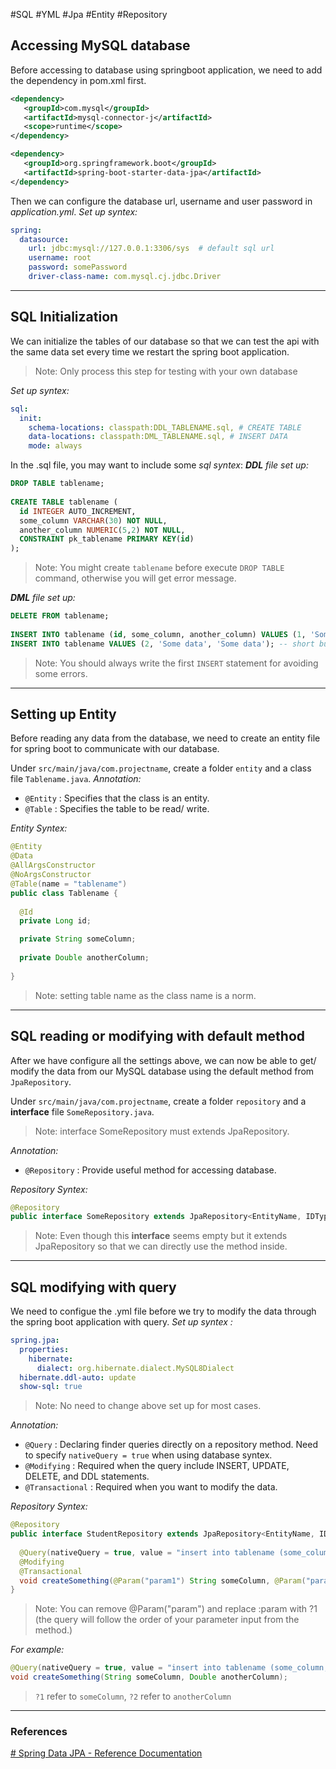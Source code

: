 #SQL #YML #Jpa #Entity #Repository

## Accessing MySQL database
Before accessing to database using springboot application, we need to add the dependency in pom.xml first.
```xml
<dependency>  
   <groupId>com.mysql</groupId>  
   <artifactId>mysql-connector-j</artifactId>  
   <scope>runtime</scope>  
</dependency>

<dependency>  
   <groupId>org.springframework.boot</groupId>  
   <artifactId>spring-boot-starter-data-jpa</artifactId>  
</dependency>
```
Then we can configure the database url, username and user password in _application.yml_.
*Set up syntex:*
```yml
spring:  
  datasource:  
    url: jdbc:mysql://127.0.0.1:3306/sys  # default sql url
    username: root  
    password: somePassword 
    driver-class-name: com.mysql.cj.jdbc.Driver
```
---
## SQL Initialization
We can initialize the tables of our database so that we can test the api with the same data set every time we restart the spring boot application.
> Note: Only process this step for testing with your own database

*Set up syntex:*
```yml
sql:  
  init:  
    schema-locations: classpath:DDL_TABLENAME.sql, # CREATE TABLE
    data-locations: classpath:DML_TABLENAME.sql, # INSERT DATA
    mode: always
```
In the .sql file, you may want to include some *sql syntex*:
*__DDL__ file set up:*
```sql
DROP TABLE tablename;  
  
CREATE TABLE tablename (  
  id INTEGER AUTO_INCREMENT,  
  some_column VARCHAR(30) NOT NULL,  
  another_column NUMERIC(5,2) NOT NULL,
  CONSTRAINT pk_tablename PRIMARY KEY(id)
);
```
> Note: You might create `tablename` before execute `DROP TABLE` command, otherwise you will get error message.

*__DML__ file set up:*
```sql
DELETE FROM tablename;  
  
INSERT INTO tablename (id, some_column, another_column) VALUES (1, 'Some data', 'Some data');  -- good practice
INSERT INTO tablename VALUES (2, 'Some data', 'Some data'); -- short but not that good
```
> Note: You should always write the first `INSERT` statement for avoiding some errors.
---
## Setting up Entity
Before reading any data from the database, we need to create an entity file for spring boot to communicate with our database. 

Under `src/main/java/com.projectname`, create a folder `entity` and a class file `Tablename.java`.
*Annotation:*
- `@Entity` 
	: Specifies that the class is an entity.
- `@Table`
	: Specifies the table to be read/ write.
	
*Entity Syntex:*
```java
@Entity  
@Data  
@AllArgsConstructor  
@NoArgsConstructor  
@Table(name = "tablename")  
public class Tablename {  
  
  @Id  
  private Long id;  

  private String someColumn;
  
  private Double anotherColumn;    
  
}
```
> Note: setting table name as the class name is a norm.
---
## SQL reading or modifying with default method
After we have configure all the settings above, we can now be able to get/ modify the data from our MySQL database using the default method from `JpaRepository`.

Under `src/main/java/com.projectname`, create a folder `repository` and a **interface** file `SomeRepository.java`.
> Note: interface SomeRepository must extends JpaRepository.

*Annotation:*
- `@Repository`
	: Provide useful method for accessing database.

*Repository Syntex:*
```java
@Repository
public interface SomeRepository extends JpaRepository<EntityName, IDType> {}
```
> Note: Even though this  **interface** seems empty but it extends JpaRepository so that we can directly use the method inside.

---
## SQL modifying with query
We need to configue the .yml file before we try to modify the data through the spring boot application with query.
*Set up syntex :*
```yml
spring.jpa:  
  properties:  
    hibernate:  
      dialect: org.hibernate.dialect.MySQL8Dialect  
  hibernate.ddl-auto: update  
  show-sql: true
```
> Note: No need to change above set up for most cases.

*Annotation:*
- `@Query`
	: Declaring finder queries directly on a repository method.
	Need to specify `nativeQuery = true` when using database syntex.
- `@Modifying`
	: Required when the query include INSERT, UPDATE, DELETE, and DDL statements.
- `@Transactional`
	: Required when you want to modify the data.

_Repository Syntex:_
```java
@Repository 
public interface StudentRepository extends JpaRepository<EntityName, IDType> {  
   
  @Query(nativeQuery = true, value = "insert into tablename (some_column, another_column) values (:param1, :param2)")  
  @Modifying
  @Transactional 
  void createSomething(@Param("param1") String someColumn, @Param("param2") Double anotherColumn);  
}
```
> Note: You can remove @Param("param") and replace :param with ?1 (the query will follow the order of your parameter input from the method.)

_For example:_
```java
@Query(nativeQuery = true, value = "insert into tablename (some_column, another_column) values (?1, ?2)") 
void createSomething(String someColumn, Double anotherColumn); 
``` 
> `?1` refer to `someColumn`, `?2` refer to `anotherColumn`

---
### References
[# Spring Data JPA - Reference Documentation](https://docs.spring.io/spring-data/jpa/docs/current/reference/html/)

